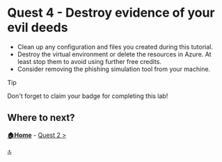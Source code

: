 # Quest 4 - Destroy evidence of your evil deeds

* Clean up any configuration and files you created during this tutorial.
* Destroy the virtual environment or delete the resources in Azure. At least stop them to avoid using further free credits.
* Consider removing the phishing simulation tool from your machine.

> [!TIP]
> Don't forget to claim your badge for completing this lab!

## Where to next?

**[🏠Home](../README.md)** - [ Quest 2 >](quest2.md)

[🔝](#)
